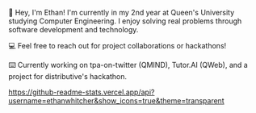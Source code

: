 👋 Hey, I'm Ethan! I'm currently in my 2nd year at Queen's University studying Computer Engineering. I enjoy solving real problems through software development and technology.

💻 Feel free to reach out for project collaborations or hackathons!

⌨️ Currently working on tpa-on-twitter (QMIND), Tutor.AI (QWeb), and a project for distributive's hackathon.

https://github-readme-stats.vercel.app/api?username=ethanwhitcher&show_icons=true&theme=transparent
